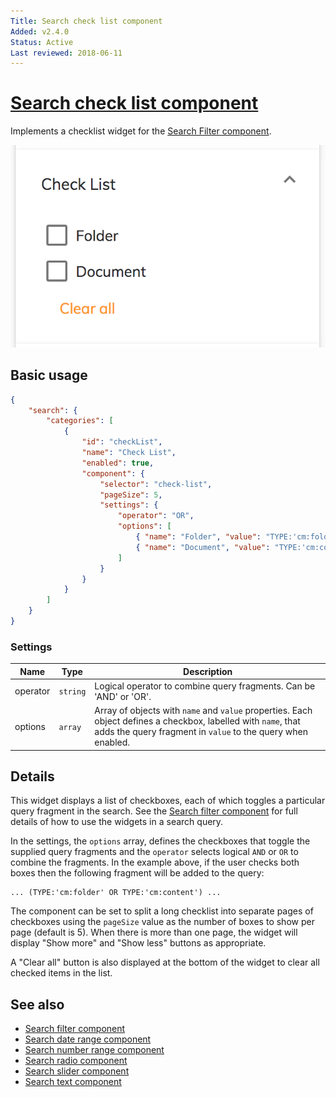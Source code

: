 ```yaml
---
Title: Search check list component
Added: v2.4.0
Status: Active
Last reviewed: 2018-06-11
---
```


# [Search check list component](../../../lib/content-services/search/components/search-check-list/search-check-list.component.ts "Defined in search-check-list.component.ts")

Implements a checklist widget for the [Search Filter component](search-filter.component.md).

![Check list widget screenshot](../../docassets/images/search-check-list.png)

## Basic usage

```json
{
    "search": {
        "categories": [
            {
                "id": "checkList",
                "name": "Check List",
                "enabled": true,
                "component": {
                    "selector": "check-list",
                    "pageSize": 5,
                    "settings": {
                        "operator": "OR",
                        "options": [
                            { "name": "Folder", "value": "TYPE:'cm:folder'" },
                            { "name": "Document", "value": "TYPE:'cm:content'" }
                        ]
                    }
                }
            }
        ]
    }
}
```

### Settings

| Name | Type | Description |
| ---- | ---- | ----------- |
| operator | `string` | Logical operator to combine query fragments. Can be 'AND' or 'OR'. |
| options | `array` | Array of objects with `name` and `value` properties. Each object defines a checkbox, labelled with `name`, that adds the query fragment in `value` to the query when enabled. |

## Details

This widget displays a list of checkboxes, each of which toggles a particular query fragment
in the search. See the [Search filter component](search-filter.component.md) for full details of how to use the widgets
in a search query.

In the settings, the `options` array, defines the checkboxes that toggle the supplied query
fragments and the `operator` selects logical `AND` or `OR` to combine the fragments.
In the example above, if the user checks both boxes then the following fragment will be added
to the query:

```text
... (TYPE:'cm:folder' OR TYPE:'cm:content') ...
```

The component can be set to split a long checklist into separate pages of checkboxes
using the `pageSize` value as the number of boxes to show per page (default is 5).
When there is more than one page, the widget will display "Show more" and "Show less"
buttons as appropriate.

A "Clear all" button is also displayed at the bottom of the widget to clear all checked
items in the list.

## See also

-   [Search filter component](search-filter.component.md)
-   [Search date range component](search-date-range.component.md)
-   [Search number range component](search-number-range.component.md)
-   [Search radio component](search-radio.component.md)
-   [Search slider component](search-slider.component.md)
-   [Search text component](search-text.component.md)
